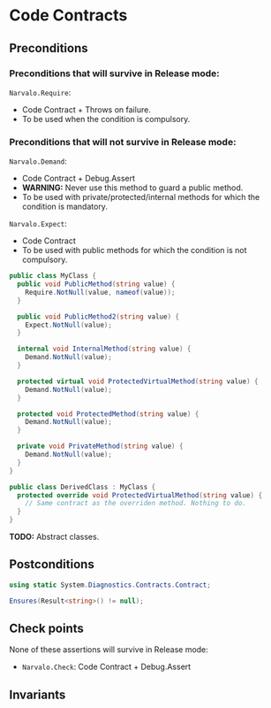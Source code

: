 Code Contracts
==============

Preconditions
-------------

### Preconditions that will survive in Release mode:

`Narvalo.Require`:
- Code Contract + Throws on failure.
- To be used when the condition is compulsory.

### Preconditions that will not survive in Release mode:

`Narvalo.Demand`:
- Code Contract + Debug.Assert
- **WARNING:** Never use this method to guard a public method.
- To be used with private/protected/internal methods for which the condition
  is mandatory.

`Narvalo.Expect`:
- Code Contract
- To be used with public methods for which the condition is not compulsory.


```csharp
public class MyClass {
  public void PublicMethod(string value) {
    Require.NotNull(value, nameof(value));
  }

  public void PublicMethod2(string value) {
    Expect.NotNull(value);
  }

  internal void InternalMethod(string value) {
    Demand.NotNull(value);
  }

  protected virtual void ProtectedVirtualMethod(string value) {
    Demand.NotNull(value);
  }

  protected void ProtectedMethod(string value) {
    Demand.NotNull(value);
  }

  private void PrivateMethod(string value) {
    Demand.NotNull(value);
  }
}
```

```csharp
public class DerivedClass : MyClass {
  protected override void ProtectedVirtualMethod(string value) {
    // Same contract as the overriden method. Nothing to do.
  }
}
```

**TODO:** Abstract classes.

Postconditions
--------------

```csharp
using static System.Diagnostics.Contracts.Contract;

Ensures(Result<string>() != null);
```

Check points
------------

None of these assertions will survive in Release mode:
- `Narvalo.Check`: Code Contract + Debug.Assert

Invariants
----------

